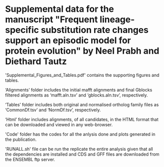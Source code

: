 # Supplemental data for the manuscript "Frequent lineage-specific substitution rate changes support an episodic model for protein evolution" by Neel Prabh and Diethard Tautz
'Supplemental_Figures_and_Tables.pdf' contains the supporting figures and tables.

‘Alignments’ folder includes the initial mafft alignments and final Gblocks filtered alignments as ‘mafft.aln.tsv’ and ‘gblocks.aln.tsv’, respectively.

‘Tables’ folder includes both original and normalised ortholog family files as ‘CommonDf.tsv’ and ‘NormDf.tsv’, respectively.

‘Html’ folder includes alignments, of all candidates, in the HTML format that can be downloaded and viewed in any web-browser.

'Code' folder has the codes for all the anlysis done and plots generated in the publication.

'RUNALL.sh' file can be run the replicate the entire analysis given that all the dependencies are installed and CDS and GFF files are downloaded from the ENSEMBL ftp server.
